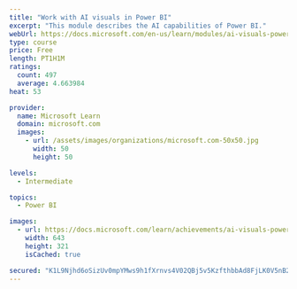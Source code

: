 ```yaml
---
title: "Work with AI visuals in Power BI"
excerpt: "This module describes the AI capabilities of Power BI."
webUrl: https://docs.microsoft.com/en-us/learn/modules/ai-visuals-power-bi/
type: course
price: Free
length: PT1H1M
ratings:
  count: 497
  average: 4.663984
heat: 53

provider:
  name: Microsoft Learn
  domain: microsoft.com
  images:
    - url: /assets/images/organizations/microsoft.com-50x50.jpg
      width: 50
      height: 50

levels:
  - Intermediate

topics:
  - Power BI

images:
  - url: https://docs.microsoft.com/learn/achievements/ai-visuals-power-bi-social.png
    width: 643
    height: 321
    isCached: true

secured: "K1L9Njhd6oSizUv0mpYMws9h1fXrnvs4V02QBj5v5KzfthbbAd8FjLK0V5nB2jy3xoZYpJ/Ii7QfHM/wL7R68UaxV8AbOyyk22u38LHAJB/en1RPL1K4Z5CIuEfzsSJkZO2Z2TgLBTUUQ2jnF+NS9ILgj07ixz85LpmQOpVw//k+oXDtUbJO6ajOTQhFxnd+d2B1csjJgS1F0AcczVnrX6YQ2MlTsu4FabgaWQov/YkbzrKZwo1MHUvTtsLefp9/EBE+AKS2s+525O9xpLVSv1PAElIbGtu7pvx66LMDqIt6umFKeDrlOftWt43NzpVtqxA9Wzwl/FEY8CftZWiRNpVClm331FR/YRT7SpA9vW8WEosrnIzz8RnRXd4bN0afjc40R/YARFwDV0BFVpZ1HkzTxK+7RhUHaPt3KHRJJMs=;5uqqz8mqWYZXgcMFJAgyiA=="
---
```


